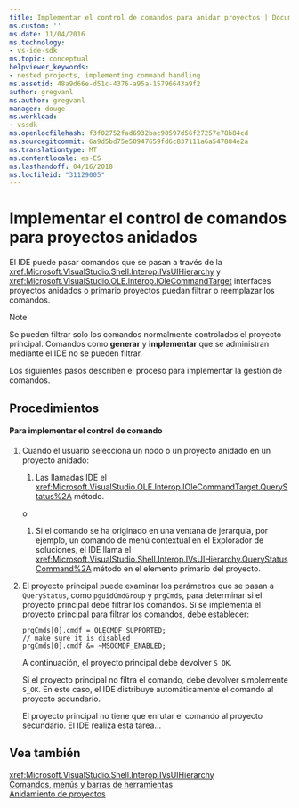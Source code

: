 ```yaml
---
title: Implementar el control de comandos para anidar proyectos | Documentos de Microsoft
ms.custom: ''
ms.date: 11/04/2016
ms.technology:
- vs-ide-sdk
ms.topic: conceptual
helpviewer_keywords:
- nested projects, implementing command handling
ms.assetid: 48a9d66e-d51c-4376-a95a-15796643a9f2
author: gregvanl
ms.author: gregvanl
manager: douge
ms.workload:
- vssdk
ms.openlocfilehash: f3f02752fad6932bac90597d56f27257e78b84cd
ms.sourcegitcommit: 6a9d5bd75e50947659fd6c837111a6a547884e2a
ms.translationtype: MT
ms.contentlocale: es-ES
ms.lasthandoff: 04/16/2018
ms.locfileid: "31129005"
---
```

# <a name="implementing-command-handling-for-nested-projects"></a>Implementar el control de comandos para proyectos anidados
El IDE puede pasar comandos que se pasan a través de la <xref:Microsoft.VisualStudio.Shell.Interop.IVsUIHierarchy> y <xref:Microsoft.VisualStudio.OLE.Interop.IOleCommandTarget> interfaces proyectos anidados o primario proyectos puedan filtrar o reemplazar los comandos.  
  
> [!NOTE]
>  Se pueden filtrar solo los comandos normalmente controlados el proyecto principal. Comandos como **generar** y **implementar** que se administran mediante el IDE no se pueden filtrar.  
  
 Los siguientes pasos describen el proceso para implementar la gestión de comandos.  
  
## <a name="procedures"></a>Procedimientos  
  
#### <a name="to-implement-command-handling"></a>Para implementar el control de comando  
  
1.  Cuando el usuario selecciona un nodo o un proyecto anidado en un proyecto anidado:  
  
    1.  Las llamadas IDE el <xref:Microsoft.VisualStudio.OLE.Interop.IOleCommandTarget.QueryStatus%2A> método.  
  
     o  
  
    1.  Si el comando se ha originado en una ventana de jerarquía, por ejemplo, un comando de menú contextual en el Explorador de soluciones, el IDE llama el <xref:Microsoft.VisualStudio.Shell.Interop.IVsUIHierarchy.QueryStatusCommand%2A> método en el elemento primario del proyecto.  
  
2.  El proyecto principal puede examinar los parámetros que se pasan a `QueryStatus`, como `pguidCmdGroup` y `prgCmds`, para determinar si el proyecto principal debe filtrar los comandos. Si se implementa el proyecto principal para filtrar los comandos, debe establecer:  
  
    ```  
    prgCmds[0].cmdf = OLECMDF_SUPPORTED;  
    // make sure it is disabled  
    prgCmds[0].cmdf &= ~MSOCMDF_ENABLED;  
    ```  
  
     A continuación, el proyecto principal debe devolver `S_OK`.  
  
     Si el proyecto principal no filtra el comando, debe devolver simplemente `S_OK`. En este caso, el IDE distribuye automáticamente el comando al proyecto secundario.  
  
     El proyecto principal no tiene que enrutar el comando al proyecto secundario. El IDE realiza esta tarea...  
  
## <a name="see-also"></a>Vea también  
 <xref:Microsoft.VisualStudio.Shell.Interop.IVsUIHierarchy>   
 [Comandos, menús y barras de herramientas](../../extensibility/internals/commands-menus-and-toolbars.md)   
 [Anidamiento de proyectos](../../extensibility/internals/nesting-projects.md)